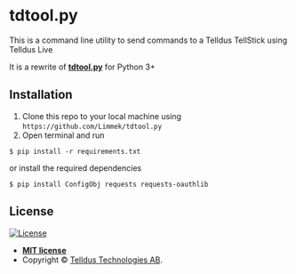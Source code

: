 # tdtool.py
This is a command line utility to send commands to a Telldus TellStick using Telldus Live

It is a rewrite of <a href="https://github.com/telldus/telldus/blob/master/examples/python/live/tdtool/tdtool.py" target="_blank">**tdtool.py**</a> for Python 3+

## Installation
1. Clone this repo to your local machine using `https://github.com/Limmek/tdtool.py`
2. Open terminal and run
```shell
$ pip install -r requirements.txt
```
or install the required dependencies
```shell
$ pip install ConfigObj requests requests-oauthlib
```

## License

[![License](http://img.shields.io/:license-mit-blue.svg?style=flat-square)](http://badges.mit-license.org)

- **[MIT license](http://opensource.org/licenses/mit-license.php)**
- Copyright © <a href="https://telldus.com" target="_blank">Telldus Technologies AB</a>.
